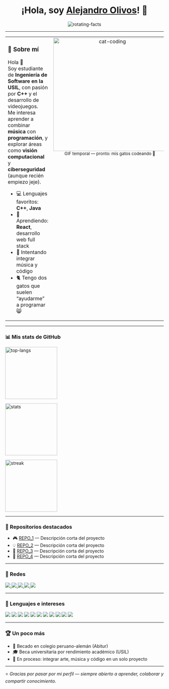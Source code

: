 <!-- ========================================================= -->
<!-- HEADER -->
<h1 align="center">¡Hola, soy <a href="https://github.com/SolidDogor">Alejandro Olivos</a>! 👋</h1>

<p align="center">
  <img src="https://readme-typing-svg.demolab.com?font=Fira+Code&size=22&duration=2500&pause=1000&center=true&vCenter=true&width=750&lines=Estudiante+de+Ingenier%C3%ADa+de+Software+en+USIL;Apasionado+por+C%2B%2B+y+desarrollo+de+videojuegos;Curioso+por+visi%C3%B3n+computacional+y+ciberseguridad;Amante+de+la+m%C3%BAsica+y+los+gatos+%3A3" alt="rotating-facts" />
</p>

<hr/>

<!-- ========================================================= -->
<!-- SOBRE MÍ -->
<table>
  <tr>
    <td width="50%" valign="top">

### 🧩 Sobre mí
Hola 👋  
Soy estudiante de **Ingeniería de Software en la USIL**, con pasión por **C++** y el desarrollo de videojuegos.  
Me interesa aprender a combinar **música** con **programación**, y explorar áreas como **visión computacional** y **ciberseguridad** (aunque recién empiezo jeje).

- 💻 Lenguajes favoritos: **C++**, **Java**
- 🌱 Aprendiendo: **React**, desarrollo web full stack
- 🎵 Intentando integrar música y código
- 🐈 Tengo dos gatos que suelen “ayudarme” a programar 😸

</td>
<td width="50%" valign="top" align="center">

<img src="https://media.giphy.com/media/JIX9t2j0ZTN9S/giphy.gif" width="360" alt="cat-coding"/>
<br/>
<sub>GIF temporal — pronto: mis gatos codeando 🐾</sub>

</td>
</tr>
</table>

<hr/>

<!-- ========================================================= -->
<!-- STATS -->
### 📊 Mis stats de GitHub

<p>
  <img height="165" src="https://github-readme-stats.vercel.app/api/top-langs/?username=SolidDogor&layout=compact&langs_count=8&hide_border=true&theme=tokyonight" alt="top-langs"/>
</p>

<p>
  <img height="165" src="https://github-readme-stats.vercel.app/api?username=SolidDogor&show_icons=true&hide_border=true&theme=tokyonight&rank_icon=github" alt="stats"/>
</p>

<p>
  <img height="165" src="https://streak-stats.demolab.com?user=SolidDogor&hide_border=true&theme=tokyonight" alt="streak"/>
</p>

<hr/>

<!-- ========================================================= -->
<!-- REPOS DESTACADOS -->
### 🚀 Repositorios destacados

<ul>
  <li>🎮 <a href="https://github.com/SolidDogor/REPO_1">REPO_1</a> — Descripción corta del proyecto</li>
  <li>💡 <a href="https://github.com/SolidDogor/REPO_2">REPO_2</a> — Descripción corta del proyecto</li>
  <li>🧠 <a href="https://github.com/SolidDogor/REPO_3">REPO_3</a> — Descripción corta del proyecto</li>
  <li>🎵 <a href="https://github.com/SolidDogor/REPO_4">REPO_4</a> — Descripción corta del proyecto</li>
</ul>

<hr/>

<!-- ========================================================= -->
<!-- REDES -->
### 🔗 Redes

<p>
  <a href="https://www.youtube.com/@alejandromatiasolivos5042">
    <img src="https://img.shields.io/badge/YouTube-TU_CANAL-FF0000?logo=youtube&logoColor=white" />
  </a>
  <a href="https://www.instagram.com/alejandr0lirod">
    <img src="https://img.shields.io/badge/Instagram-@TU_INSTAGRAM-E4405F?logo=instagram" />
  </a>
  <a href="mailto:olivosralejandromatias@gmail.com">
    <img src="https://img.shields.io/badge/Email-Contáctame-informational?logo=gmail" />
  </a>
  <a href="https://TU_PORTFOLIO.com">
    <img src="https://img.shields.io/badge/Portfolio-En_construcción-lightgrey?logo=vercel" />
  </a>
  <a href="https://open.spotify.com/user/mgfnb5an6iegcwihmtpgm8yxh">
  <img src="https://img.shields.io/badge/Spotify-Sígueme-1DB954?logo=spotify&logoColor=white" />
</a>
</p>

<hr/>

<!-- ========================================================= -->
<!-- LENGUAJES E INTERESES -->
### 🧠 Lenguajes e intereses

<p>
  <!-- Lenguajes -->
  <img src="https://img.shields.io/badge/C%2B%2B-00599C?logo=c%2B%2B&logoColor=white"/>
  <img src="https://img.shields.io/badge/Java-ED8B00?logo=openjdk&logoColor=white"/>
  <img src="https://img.shields.io/badge/React-20232A?logo=react&logoColor=61DAFB"/>
  <img src="https://img.shields.io/badge/SQL-003B57?logo=postgresql&logoColor=white"/>

  <!-- Intereses -->
  <img src="https://img.shields.io/badge/Visión%20Computacional-5C3EE8?logo=opencv&logoColor=white"/>
  <img src="https://img.shields.io/badge/Ciberseguridad-2F8D46?logo=shield&logoColor=white"/>
  <img src="https://img.shields.io/badge/Música-1DB954?logo=spotify&logoColor=white"/>

  <!-- Idiomas -->
  <img src="https://img.shields.io/badge/Español-Nativo-red"/>
  <img src="https://img.shields.io/badge/Inglés-B2-blue"/>
  <img src="https://img.shields.io/badge/Alemán-B2-black"/>
  <img src="https://img.shields.io/badge/Francés-Básico-lightgrey"/>
</p>

<hr/>

<!-- ========================================================= -->
<!-- EXTRA -->
### 🏆 Un poco más
- 🏫 Becado en colegio peruano-alemán (Abitur)
- 🎓 Beca universitaria por rendimiento académico (USIL)
- 🧠 En proceso: integrar arte, música y código en un solo proyecto

---

⭐ *Gracias por pasar por mi perfil — siempre abierto a aprender, colaborar y compartir conocimiento.*
